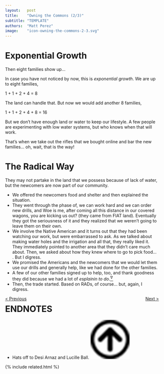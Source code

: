 ```yaml
---
layout:   post
title:    "Owning the Commons (2/3)"
subtitle: "TEMPLATE"
authors:  "Matt Perez"
image:    "icon-owning-the-commons-2-3.svg"
---
```

<div style="display:none;">
  <p>Continued&hellip;</p>
</div>

<h1>Exponential Growth</h1>
 <p>Then eight families show up&hellip;</p>
 <p>In case you have not noticed by now, this is <em>exponential growth</em>. We are up to eight families,</p>
  <p class="_quotation">1 + 1 +  2 + 4 = 8</p>
 <p>The land can handle that. But now we would add another 8 families,</p>
  <p class="_quotation">1 + 1 +  2 + 4 + 8 = 16</p>
 <p>But we don&rsquo;t have enough land or water to keep our lifestyle. A few people are experimenting with low water systems, but who knows when that will work.</p>
 <p>That&rsquo;s when we take out the rifles that we bought online and bar the new families&hellip; oh, wait, that is the  way!</p>

<h1>The Radical Way</h1>
 <p>They may not partake in the land that we possess because of lack of water, but the newcomers are now part of our community.</p>
 <ul>
  <li>We offered the newcomers food and shelter and then explained the situation.</li>
  <li>They went through the phase of, <span class="_quotespan">we can work hard and we can order new drills,</span> and <span class="_quotespan"> Woe is me, after coming all this distance in our covered wagons, you are kicking us out?</span> (they came from FIAT land). Eventually they got the seriousness of it and they realized that we weren&rsquo;t going to leave them on their own.</li>
  <li>We involve the Native American and it turns out that they had been watching our work, but were embarrassed to ask. As we talked about making water holes and the irrigation and all that, they really liked it. They immediately pointed to another area that they didn&rsquo;t care much about. Then, we asked about how they knew where to go to pick food&hellip; . But I digress.</li>
  <li>We promised the Americans and the newcomers that we would let them use our drills and generally help, like we had done for the other families.</li>
  <li>A few of our other families signed up to help, too, and thank goodness they did because we had a lot of <em>esplainin to do</em>.<a href="#en01"><sup id="bm01">&hairsp;&nabla;&hairsp;</sup></a></li>
  <li>Then, the trade started. Based on <span class="_paradigm">RAD</span>s, of course&hellip; but, again, I digress.</li>
 </ul>

<div class="_next">
 <span style="float:left; " ><a href="https://radicalcompanies.com/2023/01/08/e01-owning-the-commons">&lt; Previous</a></span>
 <span style="float:right; "><a href="https://radicalcompanies.com/2023/01/10/E03-owning-the-commons">    Next &gt;</a></span>
</div>

<h1 class="_section">ENDNOTES</h1>
 <ul>
  <li id="en01">
   <p class="_list-item">
    Hats off to Desi Arnaz and Lucille Ball.
    <a class="_uparrow" href="#bm01"><img src="/assets/img/arrow-up-icon.png"></a>
   </p>
  </li>
 </ul>

{% include related.html %}
